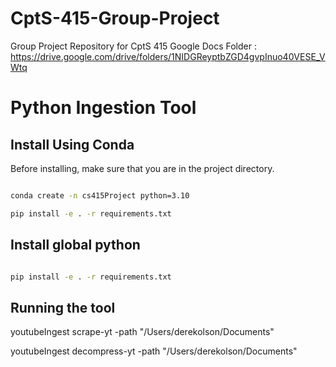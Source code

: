 # CptS-415-Group-Project
Group Project Repository for CptS 415
Google Docs Folder : https://drive.google.com/drive/folders/1NIDGReyptbZGD4gvpInuo40VESE_VWtq


# Python Ingestion Tool

## Install Using Conda

Before installing, make sure that you are in the project directory.

```bash

conda create -n cs415Project python=3.10

pip install -e . -r requirements.txt

```

## Install global python


```bash

pip install -e . -r requirements.txt

```

## Running the tool

youtubeIngest scrape-yt -path "/Users/derekolson/Documents"

youtubeIngest decompress-yt -path "/Users/derekolson/Documents"